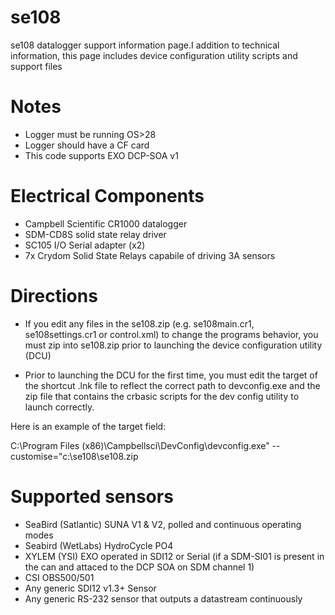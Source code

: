 # se108
se108 datalogger support information page.I addition to technical information, this page includes device configuration utility scripts and support files
# Notes

- Logger must be running OS>28
- Logger should have a CF card
- This code supports EXO DCP-SOA v1

# Electrical Components

- Campbell Scientific CR1000 datalogger
- SDM-CD8S solid state relay driver
- SC105 I/O Serial adapter (x2)
- 7x Crydom Solid State Relays capabile of driving 3A sensors

# Directions

- If you edit any files in the se108.zip (e.g. se108main.cr1, se108settings.cr1 or control.xml) to change the programs behavior, you must zip into se108.zip prior to launching the device configuration utility (DCU)

- Prior to launching the DCU for the first time, you must edit the target of the shortcut .lnk file to reflect the correct path to devconfig.exe and the zip file that contains the crbasic scripts for the dev config utility to launch correctly. 

Here is an example of the target field:

C:\Program Files (x86)\Campbellsci\DevConfig\devconfig.exe" --customise="c:\se108\se108.zip

# Supported sensors

- SeaBird (Satlantic) SUNA V1 & V2, polled and continuous operating modes
- Seabird (WetLabs) HydroCycle PO4
- XYLEM (YSI) EXO operated in SDI12 or Serial (if a SDM-SI01 is present in the can and attaced to the DCP SOA on SDM channel 1) 
- CSI OBS500/501
- Any generic SDI12 v1.3+ Sensor
- Any generic RS-232 sensor that outputs a datastream continuously 
